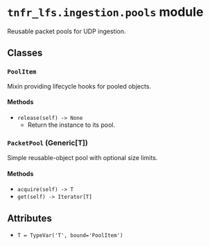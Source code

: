 # `tnfr_lfs.ingestion.pools` module
Reusable packet pools for UDP ingestion.

## Classes
### `PoolItem`
Mixin providing lifecycle hooks for pooled objects.

#### Methods
- `release(self) -> None`
  - Return the instance to its pool.

### `PacketPool` (Generic[T])
Simple reusable-object pool with optional size limits.

#### Methods
- `acquire(self) -> T`
- `get(self) -> Iterator[T]`

## Attributes
- `T = TypeVar('T', bound='PoolItem')`

